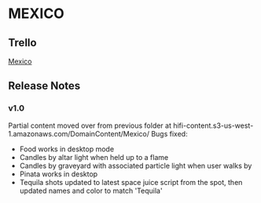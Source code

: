 # MEXICO

## Trello
[Mexico](https://trello.com/b/CJEObPaS/mexico)

## Release Notes

### v1.0
Partial content moved over from previous folder at hifi-content.s3-us-west-1.amazonaws.com/DomainContent/Mexico/
Bugs fixed:
- Food works in desktop mode
- Candles by altar light when held up to a flame
- Candles by graveyard with associated particle light when user walks by
- Pinata works in desktop
- Tequila shots updated to latest space juice script from the spot, then updated names and color to match 'Tequila'


